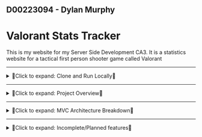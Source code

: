 ## D00223094 - Dylan Murphy
# Valorant Stats Tracker
This is my website for my Server Side Development CA3. It is a statistics website for a tactical first person shooter game called Valorant

---

<details>
<summary>🔻Click to expand: Clone and Run Locally🔻</summary>


## Cloning this website.

Follow the instructions below to clone the repository, configure the environment, set up the database, and run the application locally.

### 1. Clone the Repository
```bash
git clone https://github.com/dylanmurph/valostats.git
cd valostats
```

### 2. Install PHP & Node Dependencies
Ensure you have **PHP 8.2**, **Composer**, **Node.js**, and **MySQL** installed.
```bash
composer install
npm install
npm run dev
```

### 3. Configure Environment
Copy the example environment file and set your configuration:
```bash
cp .env.example .env
```
Then edit the following lines in `.env`:
```env
DB_CONNECTION=mysql
DB_HOST=127.0.0.1
DB_PORT=3306
DB_DATABASE=valostats
DB_USERNAME=root
DB_PASSWORD=your_password
```
Then generate the application key:
```bash
php artisan key:generate
```

### 4. Create the Database
Create a MySQL database manually:
```sql
CREATE DATABASE valostats;
```

### 5. Run Migrations & Seeders
```bash
php artisan migrate --seed
```

### 6. Launch the Application
```bash
php artisan serve
```
</details>

---

<details>
<summary>🔻Click to expand: Project Overview🔻</summary>

## Project Overview
This is a Laravel-based web application to display player statistics and information for Valorant. You can view player statistics, leaderboards, maps and agents information.

The application is styled with TailwindCSS, with a dark theme. The backend is built with Laravel and utilising the Eloquent ORM for database interaction.

Pages:
- Home Page
- Leaderboard
- Player Profiles
- Agent List
- Agent Detailed View
- Map List
- Map Detailed View

Features:
- Top 3 players on the home page
- Player profiles displaying their best map/agent as their profile picture/banner
- Sorted Leaderboard with ranks displayed based on elo using valorant_ranks config file
- Best Map/Best Agent logic 
- Dynamic player profile with tabbed content for a clean design
- Use of tailwind.config.js for modular web colour theme

---

## Database & Relationships

This project uses 5 main tables:
- `players`
- `agents`
- `valorant_maps`
- `player_agent_stats`
- `player_map_stats`

### Relationships
- `players` <-> `player_agent_stats`
- `players` <-> `player_map_stats`
- `agents` <->  `player_agent_stats`
- `valorant_maps` <-> `player_map_stats`
- `player_agent_stats` and `player_map_stats`  belong to `player` and `agent/map`

### Seeding
The database is seeded with true map/agent data from Valorant.

The seeder FullStatSeeder generates realistic randomised mock data of players with their map/agent statistics 

### ERD
![ERD Diagram](https://raw.githubusercontent.com/dylanmurph/valostats/main/public/images/erd.png)

</details>

---


<details>
<summary>🔻Click to expand: MVC Architecture Breakdown🔻</summary>

## MVC Architecture Breakdown


### Models
- `Player`, `Agent`, `ValorantMap`, `PlayerAgentStat`, `PlayerMapStat`
- Using Eloquent ORM to simplify database interaction

### Controllers
- `PlayerController`: Handles player profile pages, leaderboard sorting, and player-related logic.
- `AgentController`: Manages listing of agents and individual agent detail pages.
- `MapController`: Similar structure for maps and detailed views.
- `HomeController`: Renders the landing page including top players and stats.

### Views
- Responsive design using TailwindCSS
- Views:
    - `home.blade.php`, `header.blade.php`
    - `players/index.blade.php`(leaderboard), `players/show.blade.php`(player profile)
    - `agents/index.blade.php`(agent list), `agents/show.blade.php`(agent details)
    - `maps/index.blade.php`(map list), `maps/show.blade.php`(map details)


### Config
- `config/valorant_ranks.php`: Custom configuration to set ranks/rank images based on player elo

</details>


---

<details>
<summary>🔻Click to expand: Incomplete/Planned features🔻</summary>

### Incomplete/Planned Features
- Complete match data for 5v5 matches
- Gun statistics
- Accuracy statistics
- Player performance trends/graphs
- Agents leaderboard based on winrate on each map
- Login
- Claim profile by validating Riot ID
- Editing profile design/pictures
- Setting account to private to hide stats from the public 
- Search bar
- Complete mobile integration
- Connect to Riot Games API for live data and complete playerbase statistics

</details>

